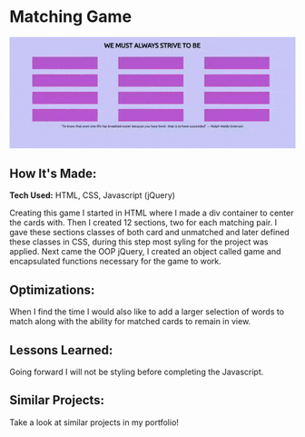 # Matching Game

![alt tag](https://raw.githubusercontent.com/ehcodes/matchingGame/master/img/matchingGame.gif)

## How It's Made:

**Tech Used:** HTML, CSS, Javascript (jQuery)

Creating this game I started in HTML where I made a div container to center the cards with. Then I created 12 sections, two for each matching pair. I gave these sections classes of both card and unmatched and later defined these classes in CSS, during this step most syling for the project was applied. Next came the OOP jQuery, I created an object called game and encapsulated functions necessary for the game to work.

## Optimizations:

When I find the time I would also like to add a larger selection of words to match along with the ability for matched cards to remain in view.

## Lessons Learned:

Going forward I will not be styling before completing the Javascript. 

## Similar Projects:

Take a look at similar projects in my portfolio!
